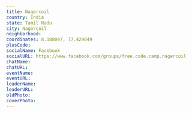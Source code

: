 ```yaml
---
title: Nagercoil
country: India
state: Tamil Nadu
city: Nagercoil
neighborhood: 
coordinates: 8.188047, 77.429049
plusCode:
socialName: Facebook
socialURL: https://www.facebook.com/groups/free.code.camp.nagercoil
chatName:
chatURL:
eventName:
eventURL:
leaderName:
leaderURL:
oldPhoto: 
coverPhoto:
---
```


